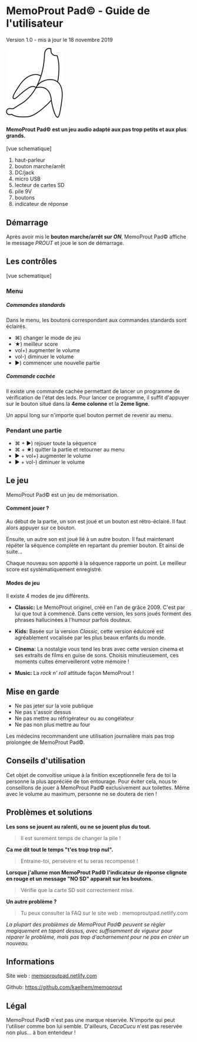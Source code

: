 

# MemoProut Pad© - Guide de l'utilisateur

Version 1.0 - mis à jour le 18 novembre 2019







![](https://raw.githubusercontent.com/kaelhem/memoprout/master/resources/logo.png)





#### MemoProut Pad© est un jeu audio adapté aux pas trop petits et aux plus grands.



[vue schematique]

1. haut-parleur
2. bouton marche/arrêt
3. DC/jack
4. micro USB
5. lecteur de cartes SD
6. pile 9V
7. boutons
8. indicateur de réponse









## Démarrage

Après avoir mis le **bouton marche/arrêt sur _ON_**, MemoProut Pad© affiche le message _PROUT_ et joue le son de démarrage.







## Les contrôles

[vue schematique]

### Menu

##### Commandes standards

Dans le menu, les boutons correspondant aux commandes standards sont éclairés.

+ ⌘) changer le mode de jeu
+ ★) meilleur score
+ vol+) augmenter le volume
+ vol-) diminuer le volume
+ ▶) commencer une nouvelle partie

##### Commande cachée

Il existe une commande cachée permettant de lancer un programme de vérification de l'état des leds. Pour lancer ce programme, il suffit d'appuyer sur le bouton situé dans la **4eme colonne** et la **2eme ligne**.

Un appui long sur n'importe quel bouton permet de revenir au menu.

### Pendant une partie

+ ⌘ + ▶) rejouer toute la séquence
+ ⌘ + ★) quitter la partie et retourner au menu
+ ▶ + vol+) augmenter le volume
+ ▶ + vol-) diminuer le volume






## Le jeu

MemoProut Pad© est un jeu de mémorisation.



#### Comment jouer ?

Au début de la partie, un son est joué et un bouton est rétro-éclairé. Il faut alors appuyer sur ce bouton.

Ensuite, un autre son est joué lié à un autre bouton. Il faut maintenant répéter la séquence complète en repartant du premier bouton. Et ainsi de suite...

Chaque nouveau son apporté à la séquence rapporte un point. Le meilleur score est systématiquement enregistré.



#### Modes de jeu

Il existe 4 modes de jeu différents. 

* **Classic:** Le MemoProut originel, créé en l'an de grâce 2009. C'est par lui que tout à commencé. Dans cette version, les sons joués forment des phrases hallucinées à l'humour parfois douteux.

* **Kids:** Basée sur la version _Classic_, cette version édulcoré est agréablement vocalisée par les plus beaux enfants du monde.

* **Cinema:** La nostalgie vous tend les bras avec cette version cinema et ses extraits de films en guise de sons. Choisis minutieusement, ces moments cultes émerveilleront votre mémoire !

* **Music:** La _rock n' roll_ attitude façon MemoProut !







## Mise en garde

- Ne pas jeter sur la voie publique
- Ne pas s'assoir dessus
- Ne pas mettre au réfrigérateur ou au congélateur
- Ne pas non plus mettre au four

Les médecins recommandent une utilisation journalière mais pas trop prolongée de MemoProut Pad©. 







## Conseils d'utilisation

Cet objet de convoitise unique à la finition exceptionnelle fera de toi la personne la plus appréciée de ton entourage. Pour éviter cela, nous te conseillons de jouer à  MemoProut Pad© exclusivement aux toilettes. Même avec le volume au maximum, personne ne se doutera de rien !







## Problèmes et solutions

**Les sons se jouent au ralenti, ou ne se jouent plus du tout.**

> Il est surement temps de changer la pile !

**Ca me dit tout le temps "t'es trop trop nul".**

> Entraine-toi, persévère et tu seras recompensé !

**Lorsque j'allume mon MemoProut Pad© l'indicateur de réponse clignote en rouge et un message "NO SD" apparait sur les boutons.**

> Vérifie que la carte SD soit correctement mise.

**Un autre problème ?**

> Tu peux consulter la FAQ sur le site web : memoproutpad.netlify.com



_La plupart des problèmes de MemoProut Pad© peuvent se règler magiquement en tapant dessus, avec suffisamment de vigueur pour réparer le problème, mais pas trop d'acharnement pour ne pas en créer un nouveau._







## Informations

Site web : [memoproutpad.netlify.com](https://memoproutpad.netlify.com)

Github: https://github.com/kaelhem/memoprout







## Légal

MemoProut Pad© n'est pas une marque réservée. N'importe qui peut l'utiliser comme bon lui semble. D'ailleurs, *CacaCucu* n'est pas reservée non plus... à bon entendeur !
